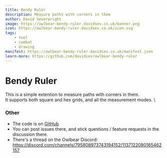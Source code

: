 ```yaml
---
title: Bendy Ruler
description: Measure paths with corners in them
author: David Severwright
image: https://owlbear-bendy-ruler.davidsev.co.uk/banner.png
icon: https://owlbear-bendy-ruler.davidsev.co.uk/icon.svg
tags:
    - tool
    - combat
    - drawing
manifest: https://owlbear-bendy-ruler.davidsev.co.uk/manifest.json
learn-more: https://github.com/davidsev/owlbear-bendy-ruler
---
```


# Bendy Ruler

This is a simple extention to measure paths with corners in them. \
It supports both square and hex grids, and all the measurement modes. \

### Other

- The code is on [GitHub](https://github.com/davidsev/owlbear-bendy-ruler)
- You can post issues there, and stick questions / feature requests in the discussion there.
- There's a thread on the Owlbear Discord: https://discord.com/channels/795808973743194152/1137122080165462157

